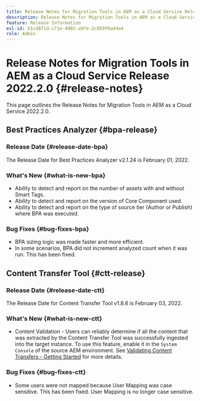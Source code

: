 ```yaml
---
title: Release Notes for Migration Tools in AEM as a Cloud Service Release 2022.2.0
description: Release Notes for Migration Tools in AEM as a Cloud Service Release 2022.2.0
feature: Release Information
exl-id: b1cd871d-c71e-4902-a97e-2c859f6a4da4
role: Admin
---
```

# Release Notes for Migration Tools in AEM as a Cloud Service Release 2022.2.0 {#release-notes}

This page outlines the Release Notes for Migration Tools in AEM as a Cloud Service 2022.2.0.

## Best Practices Analyzer {#bpa-release}

### Release Date {#release-date-bpa}

The Release Date for Best Practices Analyzer v2.1.24 is February 01, 2022.

### What's New {#what-is-new-bpa}

* Ability to detect and report on the number of assets with and without Smart Tags.
* Ability to detect and report on the version of Core Component used.
* Ability to detect and report on the type of source tier (Author or Publish) where BPA was executed.

### Bug Fixes {#bug-fixes-bpa}

* BPA sizing logic was made faster and more efficient.
* In some scenarios, BPA did not increment analyzed count when it was run. This has been fixed.

## Content Transfer Tool {#ctt-release}

### Release Date {#release-date-ctt}

The Release Date for Content Transfer Tool v1.8.6 is February 03, 2022.

### What's New {#what-is-new-ctt}

* Content Validation - Users can reliably determine if all the content that was extracted by the Content Transfer Tool was successfully ingested into the target instance. To use this feature, enable it in the `System Console` of the source AEM environment. See [Validating Content Transfers - Getting Started](https://experienceleague.adobe.com/docs/experience-manager-cloud-service/content/migration-journey/cloud-migration/content-transfer-tool/validating-content-transfers.html#getting-started) for more details.

### Bug Fixes {#bug-fixes-ctt}

* Some users were not mapped because User Mapping was case sensitive. This has been fixed. User Mapping is no longer case sensitive.
